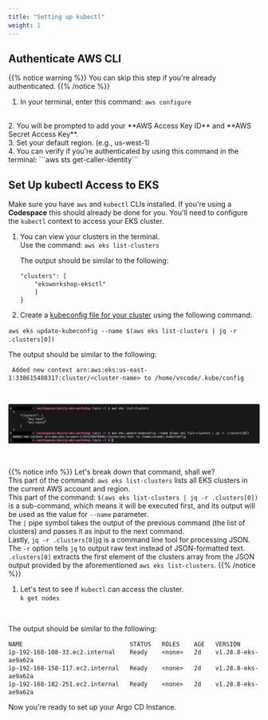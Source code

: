 ```yaml
---
title: "Setting up kubectl"
weight: 1
---
```


## Authenticate AWS CLI
{{% notice warning %}}
You can skip this step if you're already authenticated.
{{% /notice %}}
1. In your terminal, enter this command: ```aws configure```
<br>
2. You will be prompted to add your **AWS Access Key ID** and **AWS Secret Access Key**.
<br>
3. Set your default region. (e.g., us-west-1)
<br>
4. You can verify if you're authenticated by using this command in the terminal:
```aws sts get-caller-identity```
<br>

## Set Up kubectl Access to EKS
Make sure you have ```aws``` and ```kubectl``` CLIs installed. If you're using a **Codespace** this should already be done for you. You'll need to configure the ```kubectl``` context to access your EKS cluster.

1. You can view your clusters in the terminal. <br>
Use the command: ```aws eks list-clusters```<br>

    The output should be similar to the following:
    
    ```shell {
    "clusters": [
        "eksworkshop-eksctl"
        ]
    }
    ```
2. Create a [kubeconfig file for your cluster](https://docs.aws.amazon.com/eks/latest/userguide/create-kubeconfig.html) using the following command:<br>

```aws eks update-kubeconfig --name $(aws eks list-clusters | jq -r .clusters[0])```
<br>

The output should be similar to the following:<br>
```shell
 Added new context arn:aws:eks:us-east-1:338615488317:cluster/<cluster-name> to /home/vscode/.kube/config
 ```
<br>

![CheckClusters](../../static/images/ArgoCDCheckingClusters.png)

<br>

{{% notice info %}}
Let's break down that command, shall we? <br>
This part of the command: ```aws eks list-clusters``` lists all EKS clusters in the current AWS account and region. <br>
This part of the command: ```$(aws eks list-clusters | jq -r .clusters[0])``` is a sub-command, which means it will be executed first, and its output will be used as the value for ```--name``` parameter. <br>
The ```|``` pipe symbol takes the output of the previous command (the list of clusters) and passes it as input to the next command.<br>
Lastly, ```jq -r .clusters[0]```jq is a command line tool for processing JSON. The ```-r``` option tells ```jq``` to output raw text instead of JSON-formatted text. <br>
```.clusters[0]``` extracts the first element of the clusters array from the JSON output provided by the aforementioned ```aws eks list-clusters```.
{{% /notice %}}<br>

1. Let's test to see if ```kubectl``` can access the cluster.<br>
```k get nodes```
<br>

The output should be similar to the following:

```shell
NAME                              STATUS   ROLES    AGE   VERSION
ip-192-168-108-33.ec2.internal    Ready    <none>   2d    v1.28.8-eks-ae9a62a
ip-192-168-158-117.ec2.internal   Ready    <none>   2d    v1.28.8-eks-ae9a62a
ip-192-168-182-251.ec2.internal   Ready    <none>   2d    v1.28.8-eks-ae9a62a
```

Now you're ready to set up your Argo CD Instance.